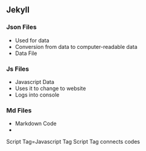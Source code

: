 ## Jekyll

### Json Files
* Used for data
* Conversion from data to computer-readable data
* Data File

### Js Files
* Javascript Data
* Uses it to change to website
* Logs into console

### Md Files
* Markdown Code
* 

Script Tag=Javascript Tag
Script Tag connects codes
